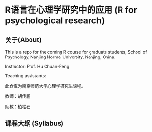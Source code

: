 # R语言在心理学研究中的应用 (R for psychological research)

## 关于(About)
This is a repo for the coming R course for graduate students, School of Psychology, Nanjing Normal University, Nanjing, China.

Instructor: Prof. Hu Chuan-Peng

Teaching assistants: 

此仓库为南京师范大学心理学研究生课程。

教师：胡传鹏

助教：柏松石

## 课程大纲 (Syllabus)